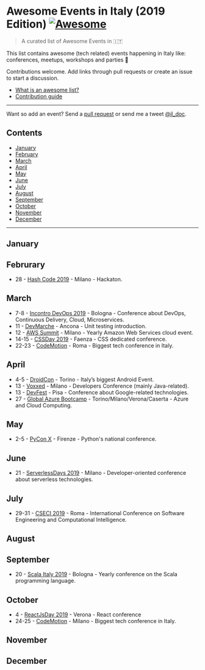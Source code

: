 # Awesome Events in Italy (2019 Edition) [![Awesome](https://awesome.re/badge.svg)](https://awesome.re)

> A curated list of Awesome Events in 🇮🇹

This list contains awesome (tech related) events happening in Italy like: conferences, meetups, workshops and parties 🎉 

Contributions welcome. Add links through pull requests or create an issue to start a discussion.
- [What is an awesome list?](https://github.com/sindresorhus/awesome)
- [Contribution guide](contributing.md)

---

Want so add an event? Send a [pull request](contributing.md) or send me a tweet [@il_doc](https://twitter.com/il_doc).

## Contents
- [January](#january)
- [February](#february)
- [March](#march)
- [April](#april)
- [May](#may)
- [June](#june)
- [July](#july)
- [August](#august)
- [September](#september)
- [October](#october)
- [November](#november)
- [December](#december)

---

## January

## Februrary
- 28 - [Hash Code 2019](https://www.meetup.com/GDG-Milano/events/258304715/) - Milano - Hackaton.

## March
- 7-8 - [Incontro DevOps 2019](https://2019.incontrodevops.it/) - Bologna - Conference about DevOps, Continuous Delivery, Cloud, Microservices. 
- 11 - [DevMarche](http://dev.marche.it/eventi/2019/03/06/introduzione-allo-unit-testing-ancona-6-marzo-2019/) - Ancona - Unit testing introduction.
- 12 - [AWS Summit](https://aws.amazon.com/it/events/summits/milan/) - Milano - Yearly Amazon Web Services cloud event.
- 14-15 - [CSSDay 2019](https://2019.cssday.it/) - Faenza - CSS dedicated conference.
- 22-23 - [CodeMotion](https://events.codemotion.com/conferences/rome/2019/) - Roma - Biggest tech conference in Italy.

## April
- 4-5 - [DroidCon](https://it.droidcon.com/2019/it) - Torino - Italy’s biggest Android Event.
- 13 - [Voxxed](https://voxxeddays.com/milan/) - Milano - Developers Conference (mainly Java-related).
- 13 - [DevFest](https://devfest.gdgpisa.it/) - Pisa - Conference about Google-related technologies.
- 27 - [Global Azure Bootcamp](https://global.azurebootcamp.net/locations) - Torino/Milano/Verona/Caserta - Azure and Cloud Computing.

## May
- 2-5 - [PyCon X](https://www.pycon.it/) - Firenze - Python's national conference.

## June
- 21 - [ServerlessDays 2019](https://milan.serverlessdays.io/) - Milano - Developer-oriented conference about serverless technologies.

## July
- 29-31 - [CSECI 2019](http://www.cseci.org/) - Roma - International Conference on Software Engineering and Computational Intelligence.

## August

## September
- 20 - [Scala Italy 2019](http://2018.scala-italy.it/) - Bologna - Yearly conference on the Scala programming language.

## October
- 4 - [ReactJsDay 2019](https://www.reactjsday.it/) - Verona - React conference
- 24-25 - [CodeMotion](https://events.codemotion.com/conferences/milan/2019/) - Milano - Biggest tech conference in Italy.

## November

## December

